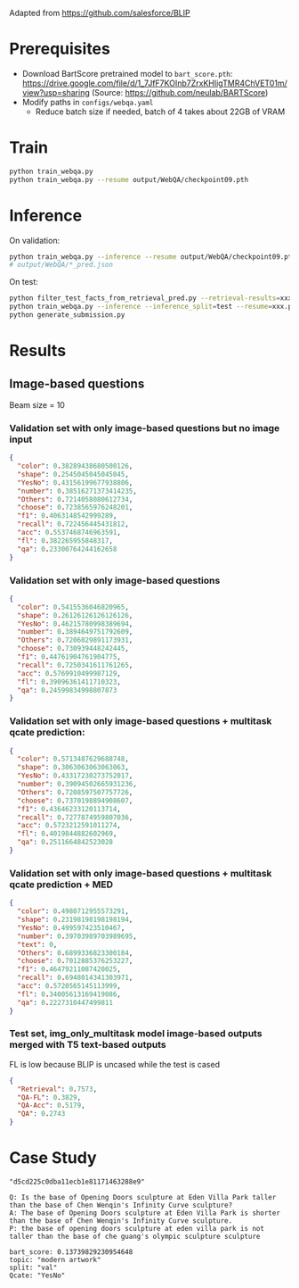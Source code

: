 Adapted from https://github.com/salesforce/BLIP

# Prerequisites

- Download BartScore pretrained model
  to `bart_score.pth`: https://drive.google.com/file/d/1_7JfF7KOInb7ZrxKHIigTMR4ChVET01m/view?usp=sharing
  (Source: https://github.com/neulab/BARTScore)
- Modify paths in `configs/webqa.yaml`
    - Reduce batch size if needed, batch of 4 takes about 22GB of VRAM

# Train

```bash
python train_webqa.py
python train_webqa.py --resume output/WebQA/checkpoint09.pth
```

# Inference

On validation:

```bash
python train_webqa.py --inference --resume output/WebQA/checkpoint09.pth
# output/WebQA/*_pred.json
```

On test:

```bash
python filter_test_facts_from_retrieval_pred.py --retrieval-results=xxx # creates test.json
python train_webqa.py --inference --inference_split=test --resume=xxx.pth
python generate_submission.py
```

# Results

## Image-based questions

Beam size = 10

### Validation set with only image-based questions but no image input

```json
{
  "color": 0.38289438680500126,
  "shape": 0.2545045045045045,
  "YesNo": 0.43156199677938806,
  "number": 0.38516271373414235,
  "Others": 0.7214058080612734,
  "choose": 0.7238565976248201,
  "f1": 0.4063148542999289,
  "recall": 0.722456445431812,
  "acc": 0.5537468746963591,
  "fl": 0.382265955848317,
  "qa": 0.23300764244162658
}
```

### Validation set with only image-based questions

```json
{
  "color": 0.5415536046820965,
  "shape": 0.26126126126126126,
  "YesNo": 0.46215780998389694,
  "number": 0.3894649751792609,
  "Others": 0.7206029891173931,
  "choose": 0.730939448242445,
  "f1": 0.44761904761904775,
  "recall": 0.7250341611761265,
  "acc": 0.5769910499987129,
  "fl": 0.39096361411710323,
  "qa": 0.24599834998807873
}
```

### Validation set with only image-based questions + multitask qcate prediction:

```json
{
  "color": 0.5713487629688748,
  "shape": 0.3063063063063063,
  "YesNo": 0.43317230273752017,
  "number": 0.39094502665931236,
  "Others": 0.7208597507757726,
  "choose": 0.7370198894908607,
  "f1": 0.43646233120113714,
  "recall": 0.7277874959807036,
  "acc": 0.5723212591011274,
  "fl": 0.4019844882602969,
  "qa": 0.2511664842523028
}
```

### Validation set with only image-based questions + multitask qcate prediction + MED

```json
{
  "color": 0.4980712955573291,
  "shape": 0.23198198198198194,
  "YesNo": 0.499597423510467,
  "number": 0.39703989703989695,
  "text": 0,
  "Others": 0.6899336823300184,
  "choose": 0.7012885376253227,
  "f1": 0.46479211087420025,
  "recall": 0.6948014341303971,
  "acc": 0.5720565145113999,
  "fl": 0.34005613169419086,
  "qa": 0.2227310447499811
}
```

### Test set, img_only_multitask model image-based outputs merged with T5 text-based outputs

FL is low because BLIP is uncased while the test is cased

```json
{
  "Retrieval": 0.7573,
  "QA-FL": 0.3829,
  "QA-Acc": 0.5179,
  "QA": 0.2743
}
```

# Case Study

```
"d5cd225c0dba11ecb1e81171463288e9"

Q: Is the base of Opening Doors sculpture at Eden Villa Park taller than the base of Chen Wenqin's Infinity Curve sculpture?
A: The base of Opening Doors sculpture at Eden Villa Park is shorter than the base of Chen Wenqin's Infinity Curve sculpture.
P: the base of opening doors sculpture at eden villa park is not taller than the base of che guang's olympic sculpture sculpture

bart_score: 0.13739829230954648
topic: "modern artwork"
split: "val"
Qcate: "YesNo"
```

